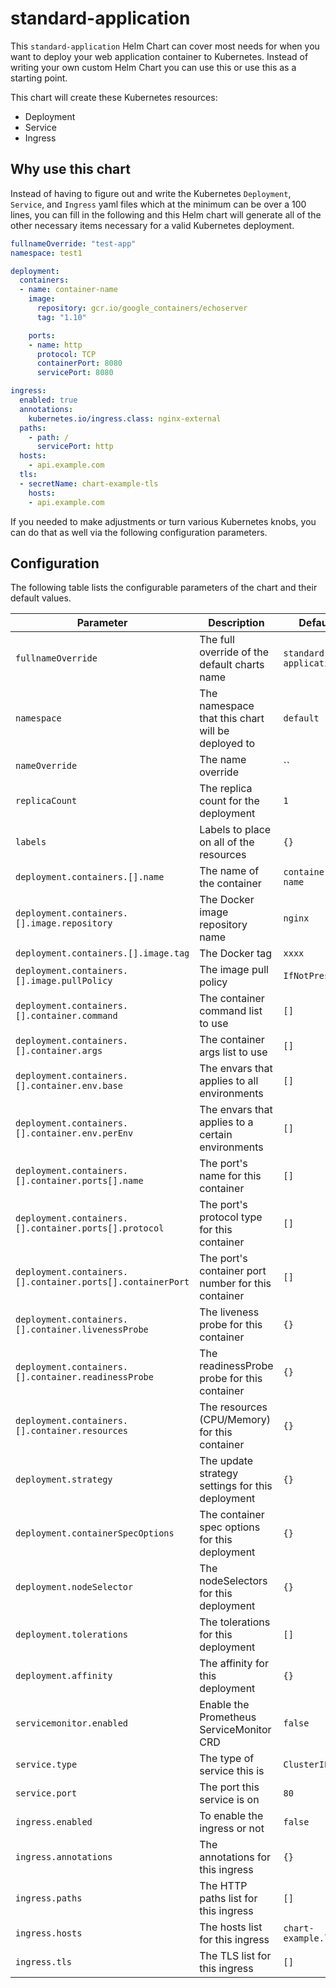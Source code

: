standard-application
====================
This `standard-application` Helm Chart can cover most needs for when you want to deploy your web application container to Kubernetes.  Instead of writing your own custom Helm Chart you can use this or use this as a starting point.

This chart will create these Kubernetes resources:
* Deployment
* Service
* Ingress

<Diagram here on what it will create you>

## Why use this chart
Instead of having to figure out and write the Kubernetes `Deployment`, `Service`, and `Ingress` yaml files which at the minimum can be over a 100 lines, you can fill in the following and this Helm chart will generate all of the other necessary items necessary for a valid Kubernetes deployment.

```yaml
fullnameOverride: "test-app"
namespace: test1

deployment:
  containers:
  - name: container-name
    image:
      repository: gcr.io/google_containers/echoserver
      tag: "1.10"

    ports:
    - name: http
      protocol: TCP
      containerPort: 8080
      servicePort: 8080

ingress:
  enabled: true
  annotations:
    kubernetes.io/ingress.class: nginx-external
  paths:
    - path: /
      servicePort: http
  hosts:
    - api.example.com
  tls:
  - secretName: chart-example-tls
    hosts:
    - api.example.com
```

If you needed to make adjustments or turn various Kubernetes knobs, you can do that as well via the following configuration parameters.

## Configuration
The following table lists the configurable parameters of the chart and their default values.

Parameter | Description | Default
--- | --- | ---
`fullnameOverride` | The full override of the default charts name | `standard-application`
`namespace` | The namespace that this chart will be deployed to | `default`
`nameOverride` | The name override | ``
`replicaCount` | The replica count for the deployment | `1`
`labels` | Labels to place on all of the resources | `{}`
`deployment.containers.[].name` | The name of the container | `container-name`
`deployment.containers.[].image.repository` | The Docker image repository name | `nginx`
`deployment.containers.[].image.tag` | The Docker tag | `xxxx`
`deployment.containers.[].image.pullPolicy` | The image pull policy | `IfNotPresent`
`deployment.containers.[].container.command` | The container command list to use | `[]`
`deployment.containers.[].container.args` | The container args list to use | `[]`
`deployment.containers.[].container.env.base` | The envars that applies to all environments | `[]`
`deployment.containers.[].container.env.perEnv` | The envars that applies to a certain environments | `[]`
`deployment.containers.[].container.ports[].name` | The port's name for this container | `[]`
`deployment.containers.[].container.ports[].protocol` | The port's protocol type for this container | `[]`
`deployment.containers.[].container.ports[].containerPort` | The port's container port number for this container | `[]`
`deployment.containers.[].container.livenessProbe` | The liveness probe for this container | `{}`
`deployment.containers.[].container.readinessProbe` | The readinessProbe probe for this container | `{}`
`deployment.containers.[].container.resources` | The resources (CPU/Memory) for this container | `{}`
`deployment.strategy` | The update strategy settings for this deployment | `{}`
`deployment.containerSpecOptions` | The container spec options for this deployment | `{}`
`deployment.nodeSelector` | The nodeSelectors for this deployment | `{}`
`deployment.tolerations` | The tolerations for this deployment | `[]`
`deployment.affinity` | The affinity for this deployment | `{}`
`servicemonitor.enabled` | Enable the Prometheus ServiceMonitor CRD | `false`
`service.type` | The type of service this is | `ClusterIP`
`service.port` | The port this service is on | `80`
`ingress.enabled` | To enable the ingress or not | `false`
`ingress.annotations` | The annotations for this ingress | `{}`
`ingress.paths` | The HTTP paths list for this ingress | `[]`
`ingress.hosts` | The hosts list for this ingress | `chart-example.local`
`ingress.tls` | The TLS list for this ingress | `[]`

